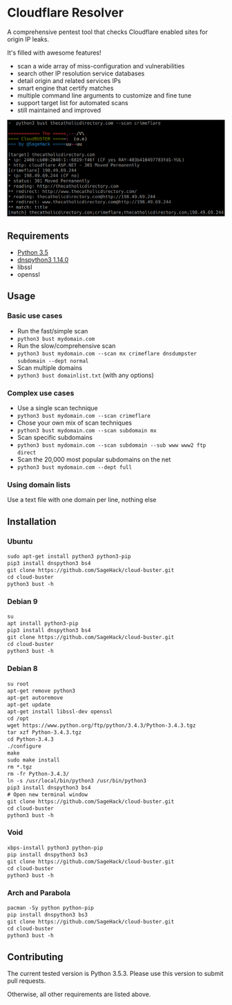 ﻿# Cloudflare Resolver

A comprehensive pentest tool that checks Cloudflare enabled sites for origin IP leaks.

It's filled with awesome features!

* scan a wide array of miss-configuration and vulnerabilities
* search other IP resolution service databases
* detail origin and related services IPs
* smart engine that certify matches
* multiple command line arguments to customize and fine tune
* support target list for automated scans
* still maintained and improved

![Screenshot](/screenshot.png?raw=true "Usage example")

## Requirements
 * [Python 3.5](https://www.python.org/downloads/release/python-350/)
 * [dnspython3 1.14.0](http://www.dnspython.org/kits3/1.14.0/)
 * libssl
 * openssl

## Usage

### Basic use cases
* Run the fast/simple scan
* `python3 bust mydomain.com`
* Run the slow/comprehensive scan
* `python3 bust mydomain.com --scan mx crimeflare dnsdumpster subdomain --dept normal`
* Scan multiple domains
* `python3 bust domainlist.txt` (with any options)

### Complex use cases
* Use a single scan technique
* `python3 bust mydomain.com --scan crimeflare`
* Chose your own mix of scan techniques
* `python3 bust mydomain.com --scan subdomain mx`
* Scan specific subdomains
* `python3 bust mydomain.com --scan subdomain --sub www www2 ftp direct`
* Scan the 20,000 most popular subdomains on the net
* `python3 bust mydomain.com --dept full`

### Using domain lists
Use a text file with one domain per line, nothing else

## Installation

### Ubuntu
```
sudo apt-get install python3 python3-pip
pip3 install dnspython3 bs4
git clone https://github.com/SageHack/cloud-buster.git
cd cloud-buster
python3 bust -h
```

### Debian 9
```
su
apt install python3-pip
pip3 install dnspython3 bs4
git clone https://github.com/SageHack/cloud-buster.git
cd cloud-buster
python3 bust -h
```

### Debian 8
```
su root
apt-get remove python3
apt-get autoremove
apt-get update
apt-get install libssl-dev openssl
cd /opt
wget https://www.python.org/ftp/python/3.4.3/Python-3.4.3.tgz
tar xzf Python-3.4.3.tgz
cd Python-3.4.3
./configure
make
sudo make install
rm *.tgz
rm -fr Python-3.4.3/
ln -s /usr/local/bin/python3 /usr/bin/python3
pip3 install dnspython3 bs4
# Open new terminal window
git clone https://github.com/SageHack/cloud-buster.git
cd cloud-buster
python3 bust -h
```

### Void
```
xbps-install python3 python-pip
pip install dnspython3 bs3
git clone https://github.com/SageHack/cloud-buster.git
cd cloud-buster
python3 bust -h
```

### Arch and Parabola
```
pacman -Sy python python-pip
pip install dnspython3 bs3
git clone https://github.com/SageHack/cloud-buster.git
cd cloud-buster
python3 bust -h
```

## Contributing

The current tested version is Python 3.5.3.
Please use this version to submit pull requests.

Otherwise, all other requirements are listed above.
